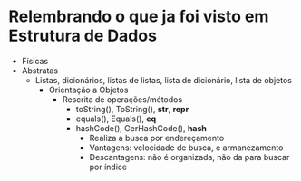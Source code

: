# Relembrando o que ja foi visto em Estrutura de Dados
* Físicas
* Abstratas
  * Listas, dicionários, listas de listas, lista de dicionário, lista de objetos
    * Orientação a Objetos
      * Rescrita de operações/métodos
        * toString(), ToString(), __str__, __repr__
        * equals(), Equals(), __eq__
        * hashCode(), GerHashCode(), __hash__
          * Realiza a busca por endereçamento 
          * Vantagens: velocidade de busca, e armanezamento
          * Descantagens: não é organizada, não da para buscar por índice   
